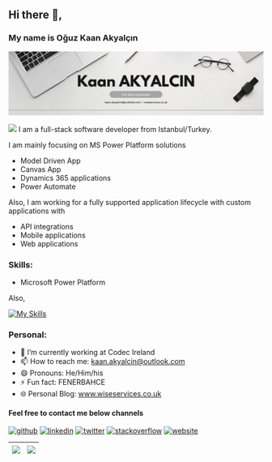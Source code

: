 ## Hi there 👋, 

### My name is Oğuz Kaan Akyalçın

![](https://github.com/kaanakyalcin/kaanakyalcin/blob/main/developer_banner.png)

![](https://komarev.com/ghpvc/?username=kaanakyalcin)
I am a full-stack software developer from Istanbul/Turkey.

I am mainly focusing on MS Power Platform solutions 
  - Model Driven App 
  - Canvas App 
  - Dynamics 365 applications
  - Power Automate
 
Also, I am working for a fully supported application lifecycle with custom applications with 
  - API integrations 
  - Mobile applications
  - Web applications

### Skills: 

- Microsoft Power Platform

Also,

[![My Skills](https://skillicons.dev/icons?i=azure,dotnet,flutter,angular,solidity&perline=5)](https://github.com/kaanakyalcin)

### Personal:

- 🔭 I’m currently working at Codec Ireland 
- 📫 How to reach me: kaan.akyalcin@outlook.com 
- 😄 Pronouns: He/Him/his 
- ⚡ Fun fact: FENERBAHCE
- 🌐 Personal Blog: www.wiseservices.co.uk


#### Feel free to contact me below channels

[<img src='https://cdn.jsdelivr.net/npm/simple-icons@3.0.1/icons/github.svg' alt='github' height='40'>](https://github.com/kaanakyalcin)  [<img src='https://cdn.jsdelivr.net/npm/simple-icons@3.0.1/icons/linkedin.svg' alt='linkedin' height='40'>](https://www.linkedin.com/in/akyalcin)  [<img src='https://cdn.jsdelivr.net/npm/simple-icons@3.0.1/icons/twitter.svg' alt='twitter' height='40'>](https://twitter.com/ouz_kaan)  [<img src='https://cdn.jsdelivr.net/npm/simple-icons@3.0.1/icons/stackoverflow.svg' alt='stackoverflow' height='40'>](https://stackoverflow.com/users/13064668/oguzkaanakyalcin)  [<img src='https://cdn.jsdelivr.net/npm/simple-icons@3.0.1/icons/icloud.svg' alt='website' height='40'>](http://wiseservices.co.uk/)  





| <a href="https://github.com/kaanakyalcin"><img align="center" src="https://github-readme-stats.vercel.app/api?username=kaanakyalcin&show_icons=true&include_all_commits=true&theme=cobalt2&hide_border=true" /></a> | <a href="https://github.com/kaanakyalcin"><img align="center" src="https://github-readme-stats.vercel.app/api/top-langs/?username=kaanakyalcin&layout=compact&theme=cobalt2&hide_border=true" /></a> |
| ------------- | ------------- |


<!--
**kaanakyalcin/kaanakyalcin** is a ✨ _special_ ✨ repository because its `README.md` (this file) appears on your GitHub profile.

Here are some ideas to get you started:

- 🔭 I’m currently working on ...
- 🌱 I’m currently learning ...
- 👯 I’m looking to collaborate on ...
- 🤔 I’m looking for help with ...
- 💬 Ask me about ...
- 📫 How to reach me: ...
- 😄 Pronouns: ...
- ⚡ Fun fact: ...
-->
